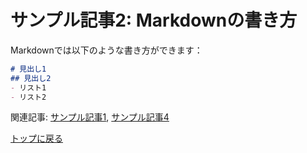 # サンプル記事2: Markdownの書き方

Markdownでは以下のような書き方ができます：

```markdown
# 見出し1
## 見出し2
- リスト1
- リスト2
```

関連記事: [サンプル記事1](post1.md), [サンプル記事4](post4.md)

[トップに戻る](index.md)
